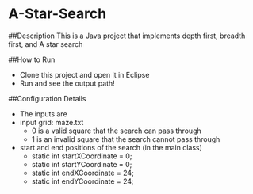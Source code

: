 A-Star-Search
=============

##Description
This is a Java project that implements depth first, breadth first, and A star search

##How to Run
* Clone this project and open it in Eclipse
* Run and see the output path!

##Configuration Details
* The inputs are
 * input grid: maze.txt
   * 0 is a valid square that the search can pass through
   * 1 is an invalid square that the search cannot pass through
 * start and end positions of the search (in the main class)
   * static int startXCoordinate = 0;
   * static int startYCoordinate = 0;
   * static int endXCoordinate = 24;
   * static int endYCoordinate = 24;
